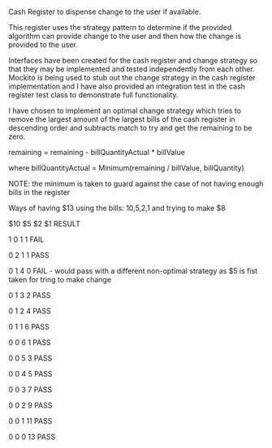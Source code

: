 Cash Register to dispense change to the user if available.

This register uses the strategy pattern to determine if the provided algorithm can provide change to the user and then how the change is provided to the user.

Interfaces have been created for the cash register and change strategy so that they may be implemented and tested independently from each other.
Mockito is being used to stub out the change strategy in the cash register implementation and I have also provided an integration test in the cash register test class to demonstrate full functionality.

I have chosen to implement an optimal change strategy which tries to remove the largest amount of the largest bills of the cash register in descending order and subtracts match to try and get the remaining to be zero.

remaining = remaining - billQuantityActual * billValue

where billQuantityActual = Minimum(remaining / billValue, billQuantity)

NOTE: the minimum is taken to guard against the case of not having enough bills in the register                
                
             

Ways of having $13 using the bills: $10,$5,$2,$1 and trying to make $8 

$10  $5  $2  $1   RESULT

1    0   1   1     FAIL

0    2   1   1     PASS

0    1   4   0     FAIL - would pass with a different non-optimal strategy as $5 is fist taken for tring to make change

0    1   3   2     PASS

0    1   2   4     PASS

0    1   1   6     PASS

0    0   6   1     PASS

0    0   5   3     PASS

0    0   4   5     PASS

0    0   3   7     PASS

0    0   2   9     PASS

0    0   1   11    PASS

0    0   0   13    PASS

